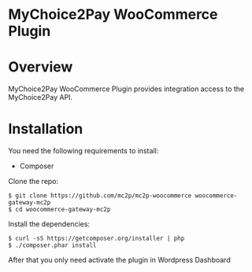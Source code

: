 # MyChoice2Pay WooCommerce Plugin


# Overview

MyChoice2Pay WooCommerce Plugin provides integration access to the MyChoice2Pay API.

# Installation

You need the following requirements to install:

 * Composer

Clone the repo:

    $ git clone https://github.com/mc2p/mc2p-woocommerce woocommerce-gateway-mc2p
    $ cd woocommerce-gateway-mc2p


Install the dependencies:

    $ curl -sS https://getcomposer.org/installer | php
    $ ./composer.phar install

After that you only need activate the plugin in Wordpress Dashboard